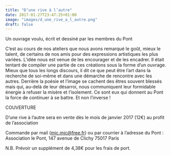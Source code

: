 ```yaml
---
title: "D’une rive à l’autre"
date: 2017-01-27T23:47:25+01:00
image: "images/d_une_rive_a_l_autre.png"
draft: false
---
```


Un ouvrage voulu, écrit et dessiné par les membres du Pont
<!--more-->
C’est au cours de nos ateliers que nous avons remarqué le goût, mieux le talent, de certains de nos amis pour des expressions artistiques les plus variées. L’idée nous est venue de les encourager et de les encadrer. Il était tentant de compiler une partie de ces créations sous la forme d’un ouvrage.
Mieux que tous les longs discours, il dit ce que peut être l’art dans la recherche de soi-même et dans une démarche de rencontre avec les autres. Derrière la poésie et l’image se cachent des êtres souvent blessés mais qui, au-delà de leur désarroi, nous communiquent leur formidable énergie à refuser la misère et l’isolement. Ce sont eux qui donnent au Pont la force de continuer à se battre. Et non l’inverse !

COUVERTURE 

D’une rive à l’autre sera en vente dès le mois de janvier 2017 (12€) au profit de l’association

Commande par mail (mjc.mjc@free.fr) ou par courrier à l’adresse du Pont : Association le Pont, 147 avenue de Clichy 75017 Paris

N.B. Prévoir un supplément de 4,38€ pour les frais de port.